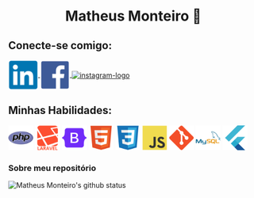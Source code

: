 # <center>Matheus Monteiro :metal:</center>


## Conecte-se comigo:
<a href="https://www.linkedin.com/in/matheus-monteiro-379128186/" target="_blank"> 
    <img src="https://raw.githubusercontent.com/devicons/devicon/master/icons/linkedin/linkedin-original.svg" alt="linkedin-logo" width="60" height="60" align="center"/>
</a>

<a href="https://www.facebook.com/Matheus.Stack001" target="_blank"> 
    <img src="https://raw.githubusercontent.com/devicons/devicon/master/icons/facebook/facebook-original.svg" alt="facebook-logo" width="60" height="60" align="center"/>
</a>

<a href="https://www.instagram.com/mths.mike/" target="_blank"> 
    <img src="https://www.adevv.com.br/wp-content/uploads/2018/10/instagram-logo-png.png" alt="instagram-logo" width="60" height="60" align="center"/>
</a>


## Minhas Habilidades:
<span><img src="https://raw.githubusercontent.com/devicons/devicon/master/icons/php/php-original.svg" alt="php-skill" width="50" height="50"></span>
<img src="https://raw.githubusercontent.com/devicons/devicon/master/icons/laravel/laravel-plain-wordmark.svg" alt="laravel-skill" width="50" height="50"/>
<img src="https://raw.githubusercontent.com/devicons/devicon/master/icons/bootstrap/bootstrap-plain.svg" alt="bootstrap-skill" width="50" height="50"/>
<img src="https://raw.githubusercontent.com/devicons/devicon/master/icons/html5/html5-original.svg" alt="html5-skill" width="50" height="50"/>
<img src="https://raw.githubusercontent.com/devicons/devicon/master/icons/css3/css3-original.svg" alt="css3-skill" width="50" height="50"/>
<img src="https://raw.githubusercontent.com/devicons/devicon/master/icons/javascript/javascript-original.svg" alt="javascript-skill" width="50" height="50"/>
<img src="https://raw.githubusercontent.com/devicons/devicon/master/icons/git/git-original.svg" alt="git-skill" width="50" height="50"/>
<img src="https://raw.githubusercontent.com/devicons/devicon/master/icons/mysql/mysql-original-wordmark.svg" alt="mysql-skill" width="50" height="50"/>
<img src="https://raw.githubusercontent.com/devicons/devicon/master/icons/flutter/flutter-original.svg" alt="flutter-skill" width="50" height="50"/>


### Sobre meu repositório

![Matheus Monteiro's github status](https://github-readme-stats.vercel.app/api?username=matheus-java&show_icons=true&theme=cobalt)

